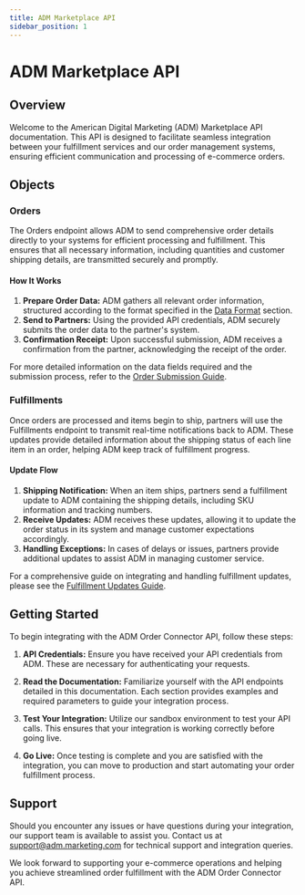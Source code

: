 ```yaml
---
title: ADM Marketplace API
sidebar_position: 1
---
```


# ADM Marketplace API

## Overview

Welcome to the American Digital Marketing (ADM) Marketplace API documentation. This API is designed to facilitate seamless integration between your fulfillment services and our order management systems, ensuring efficient communication and processing of e-commerce orders.

## Objects

### Orders

The Orders endpoint allows ADM to send comprehensive order details directly to your systems for efficient processing and fulfillment. This ensures that all necessary information, including quantities and customer shipping details, are transmitted securely and promptly.

#### How It Works

1. **Prepare Order Data:** ADM gathers all relevant order information, structured according to the format specified in the [Data Format](./orders) section.
2. **Send to Partners:** Using the provided API credentials, ADM securely submits the order data to the partner's system.
3. **Confirmation Receipt:** Upon successful submission, ADM receives a confirmation from the partner, acknowledging the receipt of the order.

For more detailed information on the data fields required and the submission process, refer to the [Order Submission Guide](./orders).

### Fulfillments

Once orders are processed and items begin to ship, partners will use the Fulfillments endpoint to transmit real-time notifications back to ADM. These updates provide detailed information about the shipping status of each line item in an order, helping ADM keep track of fulfillment progress.

#### Update Flow

1. **Shipping Notification:** When an item ships, partners send a fulfillment update to ADM containing the shipping details, including SKU information and tracking numbers.
2. **Receive Updates:** ADM receives these updates, allowing it to update the order status in its system and manage customer expectations accordingly.
3. **Handling Exceptions:** In cases of delays or issues, partners provide additional updates to assist ADM in managing customer service.

For a comprehensive guide on integrating and handling fulfillment updates, please see the [Fulfillment Updates Guide](./fulfillments).

## Getting Started

To begin integrating with the ADM Order Connector API, follow these steps:

1. **API Credentials:** Ensure you have received your API credentials from ADM. These are necessary for authenticating your requests.

2. **Read the Documentation:** Familiarize yourself with the API endpoints detailed in this documentation. Each section provides examples and required parameters to guide your integration process.

3. **Test Your Integration:** Utilize our sandbox environment to test your API calls. This ensures that your integration is working correctly before going live.

4. **Go Live:** Once testing is complete and you are satisfied with the integration, you can move to production and start automating your order fulfillment process.

## Support

Should you encounter any issues or have questions during your integration, our support team is available to assist you. Contact us at [support@adm.marketing.com](mailto:support@adm.marketing.com) for technical support and integration queries.

We look forward to supporting your e-commerce operations and helping you achieve streamlined order fulfillment with the ADM Order Connector API.
